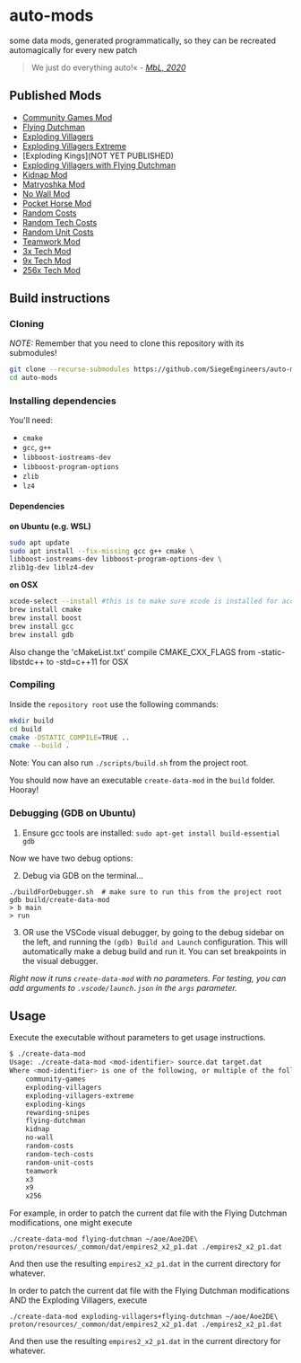 # auto-mods
some data mods, generated programmatically, so they can be recreated automagically for every new patch

> We just do everything auto!«
> *\- [MbL, 2020](https://www.youtube.com/watch?v=q879j3ydfw8)*

## Published Mods

- [Community Games Mod](https://www.ageofempires.com/mods/details/15917/)
- [Flying Dutchman](https://www.ageofempires.com/mods/details/15644/)
- [Exploding Villagers](https://www.ageofempires.com/mods/details/15682/)
- [Exploding Villagers Extreme](https://www.ageofempires.com/mods/details/47898/)
- [Exploding Kings](NOT YET PUBLISHED)
- [Exploding Villagers with Flying Dutchman](https://www.ageofempires.com/mods/details/15681/)
- [Kidnap Mod](https://www.ageofempires.com/mods/details/15982/)
- [Matryoshka Mod](https://www.ageofempires.com/mods/details/71435/)
- [No Wall Mod](https://www.ageofempires.com/mods/details/15916/)
- [Pocket Horse Mod](https://www.ageofempires.com/mods/details/71440/)
- [Random Costs](https://www.ageofempires.com/mods/details/17281/)
- [Random Tech Costs](https://www.ageofempires.com/mods/details/17280/)
- [Random Unit Costs](https://www.ageofempires.com/mods/details/17279/)
- [Teamwork Mod](https://www.ageofempires.com/mods/details/43753/)
- [3x Tech Mod](https://www.ageofempires.com/mods/details/15918/)
- [9x Tech Mod](https://www.ageofempires.com/mods/details/15919/)
- [256x Tech Mod](https://www.ageofempires.com/mods/details/15920/)

## Build instructions
### Cloning

_NOTE:_ Remember that you need to clone this repository with its submodules!

```sh
git clone --recurse-submodules https://github.com/SiegeEngineers/auto-mods.git
cd auto-mods
```

### Installing dependencies

You'll need:
- `cmake`
- `gcc`, `g++`
- `libboost-iostreams-dev`
- `libboost-program-options`
- `zlib`
- `lz4`

#### Dependencies 

**on Ubuntu (e.g. WSL)**
```sh
sudo apt update
sudo apt install --fix-missing gcc g++ cmake \
libboost-iostreams-dev libboost-program-options-dev \
zlib1g-dev liblz4-dev
```

**on OSX**
```sh
xcode-select --install #this is to make sure xcode is installed for access to zlib1g-dev and liblz4-dev
brew install cmake
brew install boost
brew install gcc
brew install gdb
```
Also change the 'cMakeList.txt' compile CMAKE_CXX_FLAGS from -static-libstdc++ to -std=c++11 for OSX


### Compiling

Inside the `repository root` use the following commands:

```sh
mkdir build
cd build
cmake -DSTATIC_COMPILE=TRUE ..
cmake --build .
```

Note:  You can also run `./scripts/build.sh` from the project root.

You should now have an executable `create-data-mod` in the `build` folder. Hooray!

### Debugging (GDB on Ubuntu)

1. Ensure gcc tools are installed: `sudo apt-get install build-essential gdb`

Now we have two debug options:

2. Debug via GDB on the terminal...
```
./buildForDebugger.sh  # make sure to run this from the project root
gdb build/create-data-mod
> b main
> run
```

3. OR use the VSCode visual debugger, by going to the debug sidebar on the left, and running the `(gdb) Build and Launch` configuration.  This will automatically make a debug build and run it.  You can set breakpoints in the visual debugger.

*Right now it runs `create-data-mod` with no parameters.  For testing, you can add arguments to `.vscode/launch.json` in the `args` parameter.*

## Usage

Execute the executable without parameters to get usage instructions.

```sh
$ ./create-data-mod
Usage: ./create-data-mod <mod-identifier> source.dat target.dat
Where <mod-identifier> is one of the following, or multiple of the following joined by a +:
    community-games
    exploding-villagers
    exploding-villagers-extreme
    exploding-kings
    rewarding-snipes
    flying-dutchman
    kidnap
    no-wall
    random-costs
    random-tech-costs
    random-unit-costs
    teamwork
    x3
    x9
    x256
```

For example, in order to patch the current dat file with the Flying Dutchman modifications, one might execute
```
./create-data-mod flying-dutchman ~/aoe/Aoe2DE\ proton/resources/_common/dat/empires2_x2_p1.dat ./empires2_x2_p1.dat
```

And then use the resulting `empires2_x2_p1.dat` in the current directory for whatever.


In order to patch the current dat file with the Flying Dutchman modifications AND the Exploding Villagers, execute
```
./create-data-mod exploding-villagers+flying-dutchman ~/aoe/Aoe2DE\ proton/resources/_common/dat/empires2_x2_p1.dat ./empires2_x2_p1.dat
```

And then use the resulting `empires2_x2_p1.dat` in the current directory for whatever.
